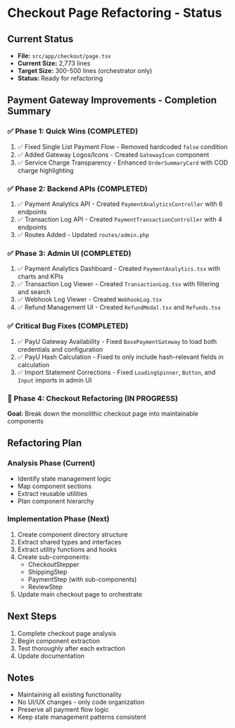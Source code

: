 # Checkout Page Refactoring - Status

## Current Status
- **File:** `src/app/checkout/page.tsx`
- **Current Size:** 2,773 lines
- **Target Size:** 300-500 lines (orchestrator only)
- **Status:** Ready for refactoring

## Payment Gateway Improvements - Completion Summary

### ✅ Phase 1: Quick Wins (COMPLETED)
1. ✅ Fixed Single List Payment Flow - Removed hardcoded `false` condition
2. ✅ Added Gateway Logos/Icons - Created `GatewayIcon` component
3. ✅ Service Charge Transparency - Enhanced `OrderSummaryCard` with COD charge highlighting

### ✅ Phase 2: Backend APIs (COMPLETED)
1. ✅ Payment Analytics API - Created `PaymentAnalyticsController` with 6 endpoints
2. ✅ Transaction Log API - Created `PaymentTransactionController` with 4 endpoints
3. ✅ Routes Added - Updated `routes/admin.php`

### ✅ Phase 3: Admin UI (COMPLETED)
1. ✅ Payment Analytics Dashboard - Created `PaymentAnalytics.tsx` with charts and KPIs
2. ✅ Transaction Log Viewer - Created `TransactionLog.tsx` with filtering and search
3. ✅ Webhook Log Viewer - Created `WebhookLog.tsx`
4. ✅ Refund Management UI - Created `RefundModal.tsx` and `Refunds.tsx`

### ✅ Critical Bug Fixes (COMPLETED)
1. ✅ PayU Gateway Availability - Fixed `BasePaymentGateway` to load both credentials and configuration
2. ✅ PayU Hash Calculation - Fixed to only include hash-relevant fields in calculation
3. ✅ Import Statement Corrections - Fixed `LoadingSpinner`, `Button`, and `Input` imports in admin UI

### 🔄 Phase 4: Checkout Refactoring (IN PROGRESS)
**Goal:** Break down the monolithic checkout page into maintainable components

## Refactoring Plan

### Analysis Phase (Current)
- Identify state management logic
- Map component sections
- Extract reusable utilities
- Plan component hierarchy

### Implementation Phase (Next)
1. Create component directory structure
2. Extract shared types and interfaces
3. Extract utility functions and hooks
4. Create sub-components:
   - CheckoutStepper
   - ShippingStep
   - PaymentStep (with sub-components)
   - ReviewStep
5. Update main checkout page to orchestrate

## Next Steps
1. Complete checkout page analysis
2. Begin component extraction
3. Test thoroughly after each extraction
4. Update documentation

## Notes
- Maintaining all existing functionality
- No UI/UX changes - only code organization
- Preserve all payment flow logic
- Keep state management patterns consistent


